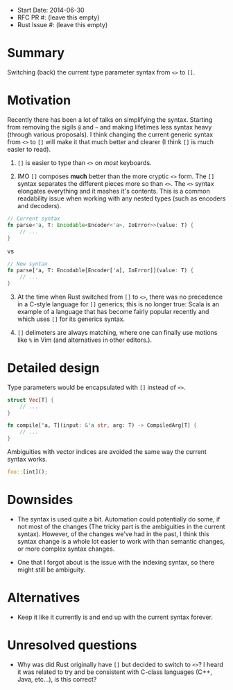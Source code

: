 - Start Date: 2014-06-30
- RFC PR #: (leave this empty)
- Rust Issue #: (leave this empty)

# Summary

Switching (back) the current type parameter syntax from `<>` to `[]`.

# Motivation

Recently there has been a lot of talks on simplifying the syntax. Starting from removing the sigils `@` and `~` and making lifetimes less syntax heavy (through various proposals). I think changing the current generic syntax from `<>` to `[]` will make it that much better and clearer (I think `[]` is much easier to read).

1. `[]` is easier to type than `<>` on *most* keyboards.

2. IMO `[]` composes **much** better than the more cryptic `<>` form. The `[]` syntax separates the different pieces more so than `<>`. The `<>` syntax elongates everything and it mashes it's contents. This is a common readability issue when working with any nested types (such as encoders and decoders).

```rust
// Current syntax
fn parse<'a, T: Encodable<Encoder<'a>, IoError>>(value: T) {
    // ...
}
```

vs

```rust
// New syntax
fn parse['a, T: Encodable[Encoder['a], IoError]](value: T) {
    // ...
}
```

3. At the time when Rust switched from `[]` to `<>`, there was no precedence in a C-style language for `[]` generics; this is no longer true: Scala is an example of a language that has become fairly popular recently and which uses `[]` for its generics syntax.

4. `[]` delimeters are always matching, where one can finally use motions like `%` in Vim (and alternatives in other editors.).

# Detailed design

Type parameters would be encapsulated with `[]` instead of `<>`.

```rust
struct Vec[T] {
    // ...
}

fn compile['a, T](input: &'a str, arg: T) -> CompiledArg[T] {
    // ...
}
```

Ambiguities with vector indices are avoided the same way the current syntax works.

```rust
foo::[int]();
```

# Downsides

* The syntax is used quite a bit. Automation could potentially do some, if not most of the changes (The tricky part is the ambiguities in the current syntax). However, of the changes we've had in the past, I think this syntax change is a whole lot easier to work with than semantic changes, or more complex syntax changes.

* One that I forgot about is the issue with the indexing syntax, so there might still be ambiguity.

# Alternatives

* Keep it like it currently is and end up with the current syntax forever.

# Unresolved questions

* Why was did Rust originally have `[]` but decided to switch to `<>`? I heard it was related to try and be consistent with C-class languages (C++, Java, etc...), is this correct?
